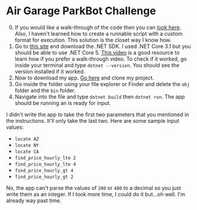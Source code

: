 # Air Garage ParkBot Challenge
0. If you would like a walk-through of the code then you can [look here](https://drive.google.com/file/d/1qyi8JONjEpNXN3sQVHatkm7q-tMrEVzi/view?usp=sharing). Also, I haven't learned how to create a runnable script with a custom format for execution. This solution is the closet way I know how.
1. Go to [this site](https://example.com) and download the .NET SDK. I used .NET Core 3.1 but you should be able to use .NET Core 5. [This video](https://www.youtube.com/watch?v=CDuUQNU7hWM) is a good resource to learn how if you prefer a walk-through video. To check if it worked, go inside your terminal and type `dotnet --version`. You should see the version installed if it worked.
2. Now to download my app. [Go here](https://github.com/athomas-wtv/park-bot) and clone my project.
3. Go inside the folder using your file explorer or Finder and delete the `obj` folder and the `bin` folder.
4. Navigate into the file and type `dotnet build` then `dotnet run`. The app should be running an is ready for input.

I didn't write the app to take the first two parameters that you mentioned in the instructions. It'll only take the last two. Here are some sample input values:

- `locate AZ`
- `locate NY` 
- `locate CA`
- `find_price_hourly_lte 2`
- `find_price_hourly_lte 4`
- `find_price_hourly_gt 4`
- `find_price_hourly_gt 2`

No, the app can't parse the values of `200` or `400` to a decimal so you just write them as an integer. If I took more time, I could do it but...oh well. I'm already way past time.